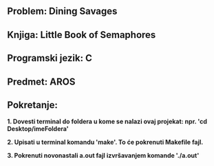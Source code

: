 ## Problem: Dining Savages
## Knjiga: Little Book of Semaphores
## Programski jezik: C
## Predmet: AROS

## Pokretanje:
**1. Dovesti terminal do foldera u kome se nalazi ovaj projekat: npr. 'cd Desktop/imeFoldera'**
   
**2.  Upisati u terminal komandu 'make'. To će pokrenuti Makefile fajl.**
   
**3. Pokrenuti novonastali a.out fajl izvršavanjem komande './a.out'**
